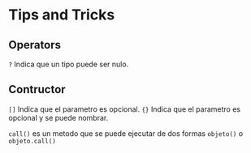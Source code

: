 # Tips and Tricks

## Operators

`?` Indica que un tipo puede ser nulo.

## Contructor

`[]` Indica que el parametro es opcional.
`{}` Indica que el parametro es opcional y se puede nombrar.

`call()` es un metodo que se puede ejecutar de dos formas `objeto()` o `objeto.call()`
